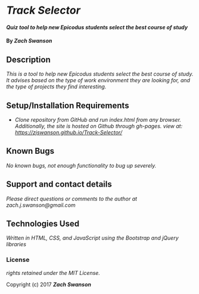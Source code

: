 # _Track Selector_

#### _Quiz tool to help new Epicodus students select the best course of study_
#### By _**Zach Swanson**_

## Description

_This is a tool to help new Epicodus students select the best course of study.  It advises based on the type of work environment they are looking for, and the type of projects they find interesting._

## Setup/Installation Requirements

* _Clone repository from GitHub and run index.html from any browser.
Additionally, the site is hosted on Github through gh-pages.  view at: https://zjswanson.github.io/Track-Selector/_



## Known Bugs

_No known bugs, not enough functionality to bug up severely._

## Support and contact details

_Please direct questions or comments to the author at zach.j.swanson@gmail.com_

## Technologies Used

_Written in HTML, CSS, and JavaScript using the Bootstrap and jQuery libraries_

### License

*rights retained under the MIT License.*

Copyright (c) 2017 **_Zach Swanson_**
